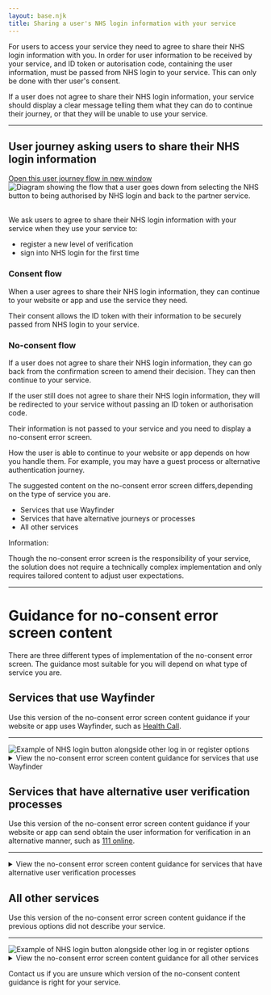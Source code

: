 ```yaml
---
layout: base.njk
title: Sharing a user's NHS login information with your service
---
```


<p>For users to access your service they need to agree to share their NHS login information with you. In order for user information to be received by your service, and ID token or autorisation code, containing the user information, must be passed from NHS login to your service. This can only be done with ther user's consent.</p>
<p>If a user does not agree to share their NHS login information, your service should display a clear message telling them what they can do to continue their journey, or that they will be unable to use your service.</p>

---

<h2 id="journey">User journey asking users to share their NHS login information</h2>
<a href="/nhslogin/images/Guidance-userjourney-consent.png" class="design-example__pop-out" target="_blank" rel="noopener noreferrer">
    Open this user journey flow in new window
  </a>
  <div class="code-embed">
  <img class="nhsuk-image__img" src="/nhslogin/images/Guidance-userjourney-consent.png" alt="Diagram showing the flow that a user goes down from selecting the NHS button to being authorised by NHS login and back to the partner service.">
  </div>
<br>
<p>We ask users to agree to share their NHS login information with your service when they use your service to:</p>
<ul>
  <li>register a new level of verification</li>
  <li>sign into NHS login for the first time</li>
</ul>

<h3>Consent flow</h3>

<p>When a user agrees to share their NHS login information, they can continue to your website or app and use the service they need.</p>
<p>Their consent allows the ID token with their information to be securely passed from NHS login to your service.</p>

<h3>No-consent flow</h3>

<p>If a user does not agree to share their NHS login information, they can go back from the confirmation screen to amend their decision. They can then continue to your service.</p>
<p>If the user still does not agree to share their NHS login information, they will be redirected to your service without passing an ID token or authorisation code.</p>
<p>Their information is not passed to your service and you need to display a no-consent error screen.</p>
<p>How the user is able to continue to your website or app depends on how you handle them. For example, you may have a guest process or alternative authentication journey.</p>


<p>The suggested content on the no-consent error screen differs,depending on the type of service you are.</p>
<ul>
  <li>Services that use Wayfinder</li>
  <li>Services that have alternative journeys or processes</li>
  <li>All other services</li>
</ul>

<div class="nhsuk-inset-text">
  <span class="nhsuk-u-visually-hidden">Information: </span>
  <p>Though the no-consent error screen is the responsibility of your service, the solution does not require a technically complex implementation and only requires tailored content to adjust user expectations.</p>
</div>

---

<h1 id="NHS-login-buttons">Guidance for no-consent error screen content</h1>

<p>There are three different types of implementation of the no-consent error screen. The guidance most suitable for you will depend on what type of service you are.</p>

<!--
//.............................................................................................................
//..WW....WWW....WW.....AAA....AA......YYY.............FI...IN......NN...NDDDD........DEEEEEEEE...ERRRRR.......
//.WWWW..WWWWW..WWWW...AAAAA..AAAYY...YYYYYYYFFFFFFFF.FFII.IINNN...NNNN.NNDDDDDDDD...DDEEEEEEEEE.EERRRRRRRRR...
//.WWWW..WWWWW..WWWW...AAAAA..AAAYY...YYYY.YYFFFFFFFF.FFII.IINNN...NNNN.NNDDDDDDDDD..DDEEEEEEEEE.EERRRRRRRRR...
//.WWWW..WWWWW..WWWW..AAAAAAA..AAYYY.YYYYY.YYFFFFFFFF.FFII.IINNNN..NNNN.NNDDDDDDDDD..DDEEEEEEEEE.EERRRRRRRRRR..
//..WWWW.WWWWW.WWWW...AAAAAAA...AYYY.YYYY..YYFF.......FFII.IINNNN..NNNN.NNDD...DDDDD.DDEE........EERR...RRRRR..
//..WWWWWWWWWWWWWWW...AAAAAAA...AYYYYYYYY..YYFF.......FFII.IINNNNN.NNNN.NNDD....DDDD.DDEEEEEEEE..EERR....RRRR..
//..WWWWWWWWWWWWWWW..AAAAAAAAA...YYYYYYY...YYFFFFFFFF.FFII.IINNNNN.NNNN.NNDD....DDDD.DDEEEEEEEE..EERRRRRRRRRR..
//..WWWWWWWWWWWWWWW..AAAA.AAAA...YYYYYY....YYFFFFFFFF.FFII.IINNNNNNNNNN.NNDD....DDDD.DDEEEEEEEE..EERRRRRRRRR...
//...WWWWWW.WWWWWW...AAAAAAAAAA...YYYYY....YYFFFFFFFF.FFII.IINNNNNNNNNN.NNDD....DDDD.DDEEEEEEEE..EERRRRRRRRR...
//...WWWWWW.WWWWWW..AAAAAAAAAAA...YYYY.....YYFF.......FFII.IINN.NNNNNNN.NNDD....DDDD.DDEE........EERR..RRRRR...
//...WWWWWW.WWWWWW..AAAAAAAAAAA...YYYY.....YYFF.......FFII.IINN..NNNNNN.NNDD...DDDDD.DDEE........EERR....RRRR..
//....WWWWW.WWWWW...AAAAAAAAAAAA..YYYY.....YYFF.......FFII.IINN..NNNNNN.NNDDDDDDDDD..DDEEEEEEEEE.EERR....RRRR..
//....WWWW...WWWW..WAAAA....AAAA..YYYY.....YYFF.......FFII.IINN...NNNNN.NNDDDDDDDDD..DDEEEEEEEEE.EERR....RRRR..
//....WWWW...WWWW..WAAA.....AAAA..YYYY.....YYFF.......FFII.IINN...NNNNN.NNDDDDDDDD...DDEEEEEEEEE.EERR....RRRR..
//.............................................................................................................
-->

<div class="nhsuk-card nhsuk-card" id="NHSDS">
  <div class="nhsuk-card__content">
    <div class="nhsuk-grid-row">
      <div class="nhsuk-grid-column-two-thirds">
              <h2>
                Services that use Wayfinder
              </h2>
              <p class="nhsuk-card__description">Use this version of the no-consent error screen content guidance if your website or app uses Wayfinder, such as <a href="" target="_blank">Health Call</a>.</p>
              <hr>
      </div>
      <div class="nhsuk-grid-column-one-third">
          <img class="nhsuk-image__img" src="/nhslogin/images/Guidance-example-wayfinder.png" alt="Example of NHS login button alongside other log in or register options">
      </div>
      </div>
      <details class="nhsuk-details nhsuk-expander--no-outline">
        <summary class="nhsuk-details__summary">
          <span class="nhsuk-details__summary-text">
            View the no-consent error screen content guidance for services that use Wayfinder
          </span>
        </summary>
      <div class="nhsuk-details__text nhsuk-grid-row">
      <div class="nhsuk-grid-column-full width">
      <ul class="nhsuk-inside-box-text" style="max-width:none;">
        <li>This version of the no-consent error screen refers to your service as "The service provider". We suggest that this remains unchanged and that the name of your service is not used as it may not make sense to the user in their journey.</li>
        <li>To align with all other services that use Wayfinder, only use the content provided and do not tailor it.</li>
        <li>To ensure that clinical risk is minimised, ensure that the anchor tags to the emergency services are operational and implemented as suggested.</li>
        <li>You may use your service font and styling on this page, within the bounds of the styling suggestions we provide.</li>
      </ul>
      <hr>
      <h3>How to display content for the no-consent error screen</h3>
      <p>Here is an example of the Wayfinder no-consent error page. You can copy the content and code by selecting the HTML tab below this diagram.</p>
      <p>You will need to apply your own CSS to the code. You should not add any other content to this screen.</p>
      <div class="design-example">
        <a href="/nhslogin/images/Guidance-example-wayfinder.png" class="design-example__pop-out" target="_blank" rel="noopener noreferrer">
          Open this image in new window
        </a>
        <div class="code-embed">
        <iframe title="default" src="/nhslogin/example-no-consent-content-wayfinder" class="design-example-frame" id="iFrameResizer0" scrolling="no" style="overflow: hidden; height: 156px;"></iframe>
        </div>
      <div class="code-snippet">
                <ul class="app-tabs" role="tablist">
                    <li class="app-tabs__item app-tabs__item--current" role="presentation" data-index="ex-1">
                      <a href="javascript:void(0);" role="tab" aria-controls="default-example" data-track="tab-html" aria-selected="true">
                        HTML
                      </a>
                    </li>
                </ul>
              <div class="app-tabs__container js-tabs__container" id="default-example" role="tabpanel">
                    <div class="app-tabs__item app-tabs__item--mobile" role="presentation" data-index="ex-1">
                      <a href="" role="tab" aria-controls="default-example" data-track="tab-html" aria-selected="true">
                        HTML
                      </a>
                    </div>
                  <div class="code-snippet__preformatted" data-index="ex-1">
                    <div class="app-code-snippet__macro"></div>
                    <div class="app-code-snippet__container">
                      <a class="app-link--copy" href="javascript:void(0);" aria-live="assertive">Copy code</a>
                      <pre><code class=""><span class="hljs-tag">&lt;h1&gt;</span>You cannot continue without sharing your information <span class="hljs-tag">&lt;/h1&gt;</span>
<span class="hljs-tag">&lt;p&gt;</span>The service provider needs your NHS login information to verify your identity.<span class="hljs-tag">&lt;/p&gt;</span>
<span class="hljs-tag">&lt;p&gt;</span>If you need medical help, go to <span class="hljs-tag">&lt;a <span class="hljs-attr">href</span>=<span class="hljs-string">&quot;https://www.nhs.uk/contact-us/get-medical-help/&quot;</span>&gt;</span>111.nhs.uk<span class="hljs-tag">&lt;/a&gt;</span> or call<span class="hljs-tag">&lt;a <span class="hljs-attr">href</span>=<span class="hljs-string">&quot;tel:111</span><span class="hljs-string">&quot;</span>&gt;</span>111<span class="hljs-tag">&lt;/a&gt;</span> or your GP.<span class="hljs-tag">&lt;/p&gt;</span>
<span class="hljs-tag">&lt;p&gt;</span>Call <span class="hljs-tag">&lt;a <span class="hljs-attr">href</span>=<span class="hljs-string">&quot;tel:999</span><span class="hljs-string">&quot;</span>&gt;</span>999<span class="hljs-tag">&lt;/a&gt;</span> if it's a life-threatening emergency.<span class="hljs-tag">&lt;/p&gt;</span> 
                      </code></pre>
                    </div>
                    <a class="app-link--close" href="javascript:void(0);" aria-live="assertive">
                      Close
                    </a>
                  </div>
            </div>
        </div>
</div>

<strong>Styling suggestions</strong>
  <ul>
          <li style="max-width:none;">The heading font size should be no smaller than 20px.</li>
          <li style="max-width:none;">The body copy should be no smaller than 16px.</li>
          <li style="max-width:none;">Ensure that the emergency contact numbers and links are not static text, but hyperlinks as advised.</li>
  </ul>

<strong>The functionality of the back navigation in the NHS App</strong>
 <p>The user will be able to return to a previous point in their journey in the NHS App, using the native back-button. Depending where they have come from, the user can select the NHS App back-button and return to an earlier point in their journey for them to continue. The two places from which the user may have entered into the journey are:</p>
 <ul>
          <li style="max-width:none;">The message hub</li>
          <li style="max-width:none;">The appointment aggregator screen </li>
  </ul>
<p>The reason that the user will return to a point this early in the journey, rather than the consent screen directly, is due to the fact that the user information (in the form of an ID token or autorisation code) is not passed to your service in the no-consent flow.</p>

</div>
</div>
</div>
</div>
      
      
      
      
      
      
      
<!-- 
//..........................................................................................................................................
//......AAA.......LL......LTTTTTTTTT...EEEEEEEE....RRRRR........NN......N.......AAA....AATTTTTTTT..TI..II.......VV..VEEEEEEEE....SSSSSS.....
//.....AAAAA.....LLLL....LLTTTTTTTTTT.EEEEEEEEEE..RRRRRRRRRR..RNNNN...NNNN.....AAAAA..AAATTTTTTTTTTTIIIIIV....VVVVVVVEEEEEEEEE..ESSSSSSS....
//.....AAAAA.....LLLL....LLTTTTTTTTTT.EEEEEEEEEE..RRRRRRRRRRR.RNNNNN..NNNN.....AAAAA..AAATTTTTTTTTTTIIIIIVV...VVVV.VVEEEEEEEEE.EESSSSSSSS...
//....AAAAAAA....LLLL....LLTTTTTTTTTT.EEEEEEEEEE..RRRRRRRRRRR.RNNNNN..NNNN....AAAAAAA.AAATTTTTTTTTTTII.IIVV...VVVV.VVEEEEEEEEE.EESSSSSSSSS..
//....AAAAAAA....LLLL........TTTT.....EEE.........RRR....RRRR.RNNNNNN.NNNN....AAAAAAA.....TTTT....TTII.IIVV..VVVVV.VVEE........EESS...SSSS..
//....AAAAAAA....LLLL........TTTT.....EEEEEEEEEE..RRR....RRRR.RNNNNNN.NNNN...AAAAAAAA.....TTTT....TTII.IIVVV.VVVV..VVEEEEEEEE..EESSSS.......
//...AAAAAAAAA...LLLL........TTTT.....EEEEEEEEEE..RRRRRRRRRRR.RNNNNNNNNNNN...AAAAAAAAA....TTTT....TTII..IVVV.VVVV..VVEEEEEEEE..EESSSSSSS....
//...AAAA.AAAA...LLLL........TTTT.....EEEEEEEEEE..RRRRRRRRRR..RNNNNNNNNNNN...AAAA.AAAA....TTTT....TTII..IVVV.VVVV..VVEEEEEEEE..EESSSSSSSS...
//...AAAAAAAAAA..LLLL........TTTT.....EEEEEEEEEE..RRRRRRRRRRR.RNNN.NNNNNNN..AAAAAAAAAA....TTTT....TTII..IVVVVVVV...VVEEEEEEEE....SSSSSSSSS..
//..AAAAAAAAAAA..LLLL........TTTT.....EEE.........RRR..RRRRRR.RNNN.NNNNNNN..AAAAAAAAAAA...TTTT....TTII...VVVVVVV...VVEE.......EEES...SSSSS..
//..AAAAAAAAAAA..LLLL........TTTT.....EEE.........RRR....RRRR.RNNN..NNNNNN..AAAAAAAAAAA...TTTT....TTII...VVVVVVV...VVEE.......EEESS...SSSS..
//..AAAAAAAAAAAA.LLLLLLLLLL..TTTT.....EEEEEEEEEEE.RRR....RRRR.RNNN...NNNNN.NAAAAAAAAAAA...TTTT....TTII...VVVVVV....VVEEEEEEEEE.EESSSSSSSSS..
//.AAAAA....AAAA.LLLLLLLLLL..TTTT.....EEEEEEEEEEE.RRR....RRRR.RNNN...NNNNN.NAAA....AAAAA..TTTT....TTII....VVVVV....VVEEEEEEEEE.EESSSSSSSSS..
//.AAAA.....AAAA.LLLLLLLLLL..TTTT.....EEEEEEEEEEE.RRR....RRRRRRNNN....NNNN.NAAA.....AAAA..TTTT....TTII....VVVV.....VVEEEEEEEEE..ESSSSSSSS...
//................................................................................................................................SSSSS.....
//..........................................................................................................................................
-->


<div class="nhsuk-card nhsuk-card" id="NHS">
  <div class="nhsuk-card__content">
    <div class="nhsuk-grid-row">
        <div class="nhsuk-grid-column-full">
                <h2>
                  Services that have alternative user verification processes
                </h2>
                <p class="nhsuk-card__description">Use this version of the no-consent error screen content guidance if your website or app can send obtain the user information for verification in an alternative manner, such as <a href="" target="_blank">111 online</a>.</p>
        </div>
    </div>
    <hr>
        <details class="nhsuk-details nhsuk-expander--no-outline">
          <summary class="nhsuk-details__summary">
            <span class="nhsuk-details__summary-text">
              View the no-consent error screen content guidance for services that have alternative user verification processes
            </span>
          </summary>
          <div class="nhsuk-details__text nhsuk-grid-row">
            <div class="nhsuk-grid-column-full width">
              <h3>What is an alternative user verification process?</h3>
              <p>This is when users can log in as a guest using their own details without the need for passing an ID token.</p>
              <p>If this is possible in your service, you do not need to display the no-consent error screen.</p>
              <p>Instead, the user will move directly to the guest process.</p>
            </div>
          </div>
  </div>
</div>







<!-- 
//..................................................................
//.....OOOOOO.....TTTTTTTTT...HH......H....EEEEEEEEE...RRRRR........
//....OOOOOOOOO..OTTTTTTTTTT.HHHH...HHHH..EEEEEEEEEEE.RRRRRRRRRR....
//...OOOOOOOOOO..OTTTTTTTTTT.HHHH...HHHH..EEEEEEEEEEE.RRRRRRRRRRR...
//..OOOOOOOOOOOO.OTTTTTTTTTT.HHHH...HHHH..EEEEEEEEEEE.RRRRRRRRRRR...
//..OOOO....OOOO.....TTTT....HHHH...HHHH..EEEE........RRRR...RRRRR..
//..OOOO....OOOOO....TTTT....HHHHHHHHHHH..EEEEEEEEEE..RRRR...RRRRR..
//.OOOO......OOOO....TTTT....HHHHHHHHHHH..EEEEEEEEEE..RRRRRRRRRRR...
//.OOOO......OOOO....TTTT....HHHHHHHHHHH..EEEEEEEEEE..RRRRRRRRRRR...
//.OOOO......OOOO....TTTT....HHHHHHHHHHH..EEEEEEEEEE..RRRRRRRRRRR...
//..OOOO....OOOOO....TTTT....HHHH...HHHH..EEEE........RRRR..RRRRR...
//..OOOO....OOOO.....TTTT....HHHH...HHHH..EEEE........RRRR...RRRR...
//..OOOOOOOOOOOO.....TTTT....HHHH...HHHH..EEEEEEEEEEE.RRRR...RRRR...
//...OOOOOOOOOO......TTTT....HHHH...HHHH..EEEEEEEEEEE.RRRR...RRRR...
//....OOOOOOOOO......TTTT....HHHH...HHHH..EEEEEEEEEEE.RRRR...RRRRR..
//.....OOOOOO.......................................................
//..................................................................
-->



<div class="nhsuk-card nhsuk-card" id="other">
  <div class="nhsuk-card__content">
    <div class="nhsuk-grid-row">
      <div class="nhsuk-grid-column-two-thirds">
              <h2>
                All other services
              </h2>
              <p class="nhsuk-card__description">Use this version of the no-consent error screen content guidance if the previous options did not describe your service.</p>
              <hr>
      </div>
      <div class="nhsuk-grid-column-one-third">
          <img class="nhsuk-image__img" src="/nhslogin/images/Guidance-example-other.png" alt="Example of NHS login button alongside other log in or register options">
      </div>
      </div>
      <details class="nhsuk-details nhsuk-expander--no-outline">
        <summary class="nhsuk-details__summary">
          <span class="nhsuk-details__summary-text">
            View the no-consent error screen content guidance for all other services
          </span>
        </summary>
      <div class="nhsuk-details__text nhsuk-grid-row">
      <div class="nhsuk-grid-column-full width">
      <ul class="nhsuk-inside-box-text" style="max-width:none;">
        <li>This version of the no-consent error screen recommend that you inser the name of your service in the [Your service name] placeholder.</li>
        <li>The italics placeholder text indicates variable text where you may insert your own copy.</li>
        <li>To ensure that clinical risk is minimised, ensure that the anchor tags to the emergency services are operational and implemented as suggested.</li>
        <li>You may use your service font and styling on this page, within the bounds of the styling suggestions we provide.</li>
      </ul>
      <hr>
      <h3>How to display content for the no-consent error screen</h3>
      <p>Here is an example of the no-consent error page. You can copy the content and code by selecting the HTML tab below this diagram.</p>
      <p>You will need to apply your own CSS to the code.</p>
      <div class="design-example">
        <a href="/nhslogin/images/Guidance-example-other.png" class="design-example__pop-out" target="_blank" rel="noopener noreferrer">
          Open this image in new window
        </a>
        <div class="code-embed">
        <iframe title="default" src="/nhslogin/example-no-consent-content-other" class="design-example-frame" id="iFrameResizer0" scrolling="no" style="overflow: hidden; height: 156px;"></iframe>
        </div>
      <div class="code-snippet">
                <ul class="app-tabs" role="tablist">
                    <li class="app-tabs__item app-tabs__item--current" role="presentation" data-index="ex-1">
                      <a href="javascript:void(0);" role="tab" aria-controls="default-example" data-track="tab-html" aria-selected="true">
                        HTML
                      </a>
                    </li>
                </ul>
              <div class="app-tabs__container js-tabs__container" id="default-example" role="tabpanel">
                    <div class="app-tabs__item app-tabs__item--mobile" role="presentation" data-index="ex-1">
                      <a href="" role="tab" aria-controls="default-example" data-track="tab-html" aria-selected="true">
                        HTML
                      </a>
                    </div>
                  <div class="code-snippet__preformatted" data-index="ex-1">
                    <div class="app-code-snippet__macro"></div>
                    <div class="app-code-snippet__container">
                      <a class="app-link--copy" href="javascript:void(0);" aria-live="assertive">Copy code</a>
                      <pre><code class=""><span class="hljs-tag">&lt;h1&gt;</span>You cannot continue without sharing your information <span class="hljs-tag">&lt;/h1&gt;</span>
<span class="hljs-tag">&lt;p&gt;</span>[Your service name] needs your NHS login information to verify your identity.<span class="hljs-tag">&lt;/p&gt;</span>
<span class="hljs-tag">&lt;p&gt;</span>Dynamic content.<span class="hljs-tag">&lt;/p&gt;</span>
<span class="hljs-tag">&lt;p&gt;</span>If you need medical help, go to <span class="hljs-tag">&lt;a <span class="hljs-attr">href</span>=<span class="hljs-string">&quot;https://111.nhs.uk/&quot;</span>&gt;</span>111.nhs.uk<span class="hljs-tag">&lt;/a&gt;</span> or call<span class="hljs-tag">&lt;a <span class="hljs-attr">href</span>=<span class="hljs-string">&quot;tel:111</span><span class="hljs-string">&quot;</span>&gt;</span>111<span class="hljs-tag">&lt;/a&gt;</span> or your GP.<span class="hljs-tag">&lt;/p&gt;</span>
<span class="hljs-tag">&lt;p&gt;</span>Call <span class="hljs-tag">&lt;a <span class="hljs-attr">href</span>=<span class="hljs-string">&quot;tel:999</span><span class="hljs-string">&quot;</span>&gt;</span>999<span class="hljs-tag">&lt;/a&gt;</span> if it's a life-threatening emergency.<span class="hljs-tag">&lt;/p&gt;</span> 
                      </code></pre>
                    </div>
                    <a class="app-link--close" href="javascript:void(0);" aria-live="assertive">
                      Close
                    </a>
                  </div>
            </div>
        </div>
</div>

<strong>Styling suggestions</strong>
  <ul>
          <li style="max-width:none;">The heading font size should be no smaller than 20px.</li>
          <li style="max-width:none;">The body copy should be no smaller than 16px.</li>
          <li style="max-width:none;">Ensure that the emergency contact numbers and links are not static text, but hyperlinks as advised.</li>
  </ul>

<strong>Dynamic content suggestions</strong>
 <p>We suggest that you only add your own content when you have additional information that may be of value to the user to either navigate away from the no-consent error page, or to troubleshoot, i.e. a contact email or number.</p>

</div>
</div>
</div>
</div>

<p>Contact us if you are unsure which version of the no-consent content guidance is right for your service.</p> 
